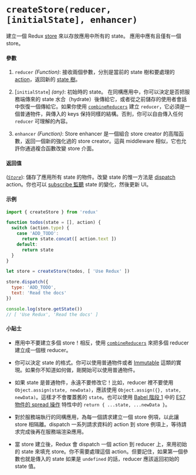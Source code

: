 # `createStore(reducer, [initialState], enhancer)`

建立一個 Redux [store](Store.md) 來以存放應用中所有的 state。
應用中應有且僅有一個 store。

#### 參數

1. `reducer` *(Function)*: 接收兩個參數，分別是當前的 state 樹和要處理的 [action](../Glossary.md#action)，返回新的 [state 樹](../Glossary.md#state)。

2. [`initialState`] *(any)*: 初始時的 state。
在同構應用中，你可以決定是否把服務端傳來的 state 水合（hydrate）後傳給它，或者從之前儲存的使用者會話中恢復一個傳給它。如果你使用 [`combineReducers`](combineReducers.md) 建立 `reducer`，它必須是一個普通物件，與傳入的 keys 保持同樣的結構。否則，你可以自由傳入任何 `reducer` 可理解的內容。

3. `enhancer` *(Function)*: Store enhancer 是一個組合 store creator 的高階函數，返回一個新的強化過的 store creator。這與 middleware 相似，它也允許你通過複合函數改變 store 介面。

#### 返回值

([*`Store`*](Store.md)): 儲存了應用所有 state 的物件。改變 state 的惟一方法是 [dispatch](Store.md#dispatch) action。你也可以 [subscribe 監聽](Store.md#subscribe) state 的變化，然後更新 UI。

#### 示例

```js
import { createStore } from 'redux'

function todos(state = [], action) {
  switch (action.type) {
    case 'ADD_TODO':
      return state.concat([ action.text ])
    default:
      return state
  }
}

let store = createStore(todos, [ 'Use Redux' ])

store.dispatch({
  type: 'ADD_TODO',
  text: 'Read the docs'
})

console.log(store.getState())
// [ 'Use Redux', 'Read the docs' ]
```

#### 小貼士

* 應用中不要建立多個 store！相反，使用 [`combineReducers`](combineReducers.md) 來把多個 reducer 建立成一個根 reducer。

* 你可以決定 state 的格式。你可以使用普通物件或者 [Immutable](http://facebook.github.io/immutable-js/) 這類的實現。如果你不知道如何做，剛開始可以使用普通物件。

* 如果 state 是普通物件，永遠不要修改它！比如，reducer 裡不要使用 `Object.assign(state, newData)`，應該使用 `Object.assign({}, state, newData)`。這樣才不會覆蓋舊的 `state`。也可以使用 [Babel 階段 1](http://babeljs.io/docs/usage/experimental/) 中的 [ES7 物件的 spread 操作](https://github.com/sebmarkbage/ecmascript-rest-spread) 特性中的 `return { ...state, ...newData }`。

* 對於服務端執行的同構應用，為每一個請求建立一個 store 例項，以此讓 store 相隔離。dispatch 一系列請求資料的 action 到 store 例項上，等待請求完成後再在服務端渲染應用。

* 當 store 建立後，Redux 會 dispatch 一個 action 到 reducer 上，來用初始的 state 來填充 store。你不需要處理這個 action。但要記住，如果第一個參數也就是傳入的 state 如果是 `undefined` 的話，reducer 應該返回初始的 state 值。
